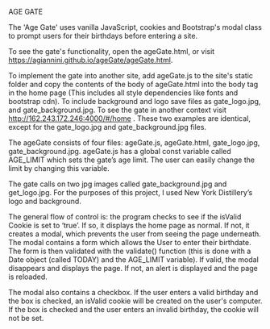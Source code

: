 AGE GATE

The 'Age Gate' uses vanilla JavaScript, cookies and Bootstrap's modal class to prompt users for their birthdays before entering a site. 

To see the gate's functionality, open the ageGate.html, or visit https://agiannini.github.io/ageGate/ageGate.html.

To implement the gate into another site, add ageGate.js to the site's static folder and copy the contents of the body of ageGate.html into the body tag in the home page (This includes all style dependencies like fonts and bootstrap cdn). To include background and logo save files as gate_logo.jpg, and gate_background.jpg. To see the gate in another context visit http://162.243.172.246:4000/#/home . These two examples are identical, except for the gate_logo.jpg and gate_background.jpg files.

The ageGate consists of four files: ageGate.js, ageGate.html, gate_logo.jpg, gate_background.jpg. ageGate.js has a global const variable called AGE_LIMIT which sets the gate’s age limit. The user can easily change the limit by changing this variable. 

The gate calls on two jpg images called gate_background.jpg and get_logo.jpg. For the purposes of this project, I used New York Distillery’s logo and background.

The general flow of control is: the program checks to see if the isValid Cookie is set to ‘true’. If so, it displays the home page as normal. If not, it creates a modal, which prevents the user from seeing the page underneath. The modal contains a form which allows the User to enter their birthdate. The form is then validated with the validate() function (this is done with a Date object (called TODAY) and the AGE_LIMIT variable). If valid, the modal disappears and displays the page. If not, an alert is displayed and the page is reloaded.

The modal also contains a checkbox. If the user enters a valid birthday and the box is checked, an isValid cookie will be created on the user's computer. If the box is checked and the user enters an invalid birthday, the cookie will not be set. 

